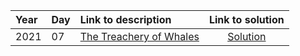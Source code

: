 | Year | Day | Link to description | Link to solution
|:---|:---|:---|:---:|
| 2021 | 07 | [The Treachery of Whales](https://adventofcode.com/2021/day/7) | [Solution](https://github.com/versenyi98/programming-contests/tree/master/Advent%20of%20Code/2021/Day%2007%20-%20The%20Treachery%20of%20Whales)|
